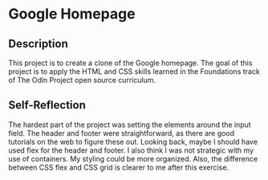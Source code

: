 # Google Homepage
## Description
This project is to create a clone of the Google homepage. The goal of this project is to apply the HTML and CSS skills learned in the Foundations track of The Odin Project open source curriculum.
## Self-Reflection
The hardest part of the project was setting the elements around the input field. The header and footer were straightforward, as there are good tutorials on the web to figure these out. Looking back, maybe I should have used flex for the header and footer. I also think I was not strategic with my use of containers. My styling could be more organized. Also, the difference between CSS flex and CSS grid is clearer to me after this exercise.
